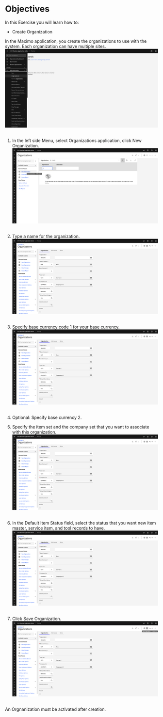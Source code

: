 # Objectives
In this Exercise you will learn how to:

* Create Organization

In the Maximo application, you create the organizations to use with the system. Each organization can have multiple sites.
![Naviagate organization](img/org_images/1_org.png)&nbsp;&nbsp;

1. In the left side Menu, select Organizations application, click New Organization.
![New organization](img/org_images/2_org.png)&nbsp;&nbsp;

2. Type a name for the organization.
![organization details](img/org_images/3_org.png)&nbsp;&nbsp;
3. Specify base currency code 1 for your base currency.
![organization details](img/org_images/3_org.png)&nbsp;&nbsp;
4. Optional: Specify base currency 2.
5. Specify the item set and the company set that you want to associate with this organization.
![organization details](img/org_images/3_org.png)&nbsp;&nbsp;
6. In the Default Item Status field, select the status that you want new item master, service item, and tool records to have.
![organization details](img/org_images/3_org.png)&nbsp;&nbsp;

7. Click Save Organization.
![Save organization](img/org_images/4_org.png)&nbsp;&nbsp;


An Orgnanization must be activated after creation.